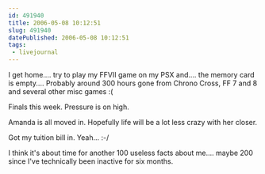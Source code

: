 ```yaml
---
id: 491940
title: 2006-05-08 10:12:51
slug: 491940
datePublished: 2006-05-08 10:12:51
tags:
 - livejournal
---
```


I get home.... try to play my FFVII game on my PSX and.... the memory card is empty.... Probably around 300 hours gone from Chrono Cross, FF 7 and 8 and several other misc games :(

Finals this week. Pressure is on high.

Amanda is all moved in. Hopefully life will be a lot less crazy with her closer.

Got my tuition bill in. Yeah... :-/

I think it's about time for another 100 useless facts about me.... maybe 200 since I've technically been inactive for six months.
